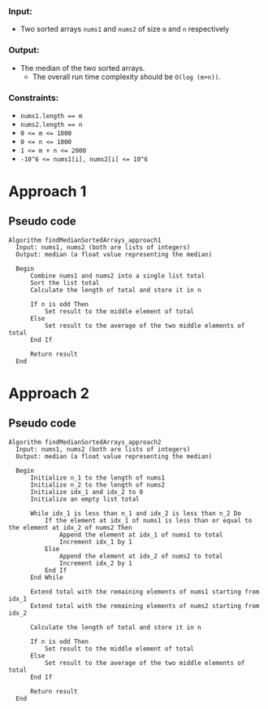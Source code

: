 ### Input:
- Two sorted arrays ``nums1`` and ``nums2`` of size ``m`` and ``n`` respectively
### Output:
- The median of the two sorted arrays.
  - The overall run time complexity should be ``O(log (m+n))``.
### Constraints:
- ``nums1.length == m``
- ``nums2.length == n``
- ``0 <= m <= 1000``
- ``0 <= n <= 1000``
- ``1 <= m + n <= 2000``
- ``-10^6 <= nums1[i], nums2[i] <= 10^6``
# **Approach 1**
## Pseudo code
```
Algorithm findMedianSortedArrays_approach1
  Input: nums1, nums2 (both are lists of integers)
  Output: median (a float value representing the median)

  Begin
      Combine nums1 and nums2 into a single list total
      Sort the list total
      Calculate the length of total and store it in n

      If n is odd Then
          Set result to the middle element of total
      Else
          Set result to the average of the two middle elements of total
      End If

      Return result
  End

```
# **Approach 2**
## Pseudo code
```
Algorithm findMedianSortedArrays_approach2
  Input: nums1, nums2 (both are lists of integers)
  Output: median (a float value representing the median)

  Begin
      Initialize n_1 to the length of nums1
      Initialize n_2 to the length of nums2
      Initialize idx_1 and idx_2 to 0
      Initialize an empty list total

      While idx_1 is less than n_1 and idx_2 is less than n_2 Do
          If the element at idx_1 of nums1 is less than or equal to the element at idx_2 of nums2 Then
              Append the element at idx_1 of nums1 to total
              Increment idx_1 by 1
          Else
              Append the element at idx_2 of nums2 to total
              Increment idx_2 by 1
          End If
      End While

      Extend total with the remaining elements of nums1 starting from idx_1
      Extend total with the remaining elements of nums2 starting from idx_2

      Calculate the length of total and store it in n

      If n is odd Then
          Set result to the middle element of total
      Else
          Set result to the average of the two middle elements of total
      End If

      Return result
  End

```